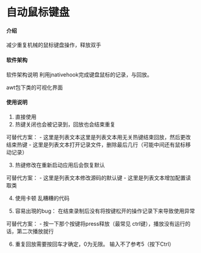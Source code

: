 # 自动鼠标键盘

#### 介绍
减少重复机械的鼠标键盘操作，释放双手

#### 软件架构
软件架构说明
利用jnativehook完成键盘鼠标的记录，与回放。

awt包下类的可视化界面

#### 使用说明

1.  直接使用
2.  热键关闭也会被记录到，回放也会结束重复

可替代方案：
    - 这里是列表文本这里是列表文本用无关热键结束回放，然后更改结束热键
    - 这里是列表文本打开记录文件，删除最后几行（可能中间还有鼠标移动记录）

3.  热键修改在重新启动应用后会恢复默认

可替代方案：
    - 这里是列表文本修改源码的默认键
    - 这里是列表文本增加配置读取类

4.  使用卡顿
    乱糟糟的代码

5.  容易出現的bug： 在结束录制后没有将按键松开的操作记录下来导致使用异常

可替代方案：
    - 按一下那个按键将press释放（最常见 ctrl键），播放没有运行的话，第二次播放就行

6.  重复回放需要按回车才确定，0为无限。   输入不了参考5（按下Ctrl）